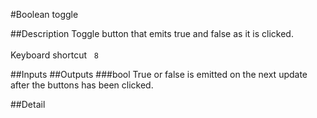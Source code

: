 #Boolean toggle

##Description
Toggle button that emits true and false as it is clicked.<br><br>Keyboard shortcut&nbsp;&nbsp;&nbsp;`8`

##Inputs
##Outputs
###bool
True or false is emitted on the next update after the buttons has been clicked.

##Detail

